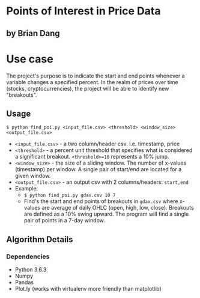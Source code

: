 # Points of Interest in Price Data
## by Brian Dang

# Use case
The project's purpose is to indicate the start and end points whenever a variable changes a specified percent. In the realm of prices over time (stocks, cryptocurrencies), the project will be able to identify new "breakouts".

## Usage
`$ python find_poi.py <input_file.csv> <threshold> <window_size> <output_file.csv>`
* `<input_file.csv>` - a two column/header csv. i.e. timestamp, price
* `<threshold>` - a percent unit threshold that specifies what is considered a significant breakout. `<threshold>=10` represents a 10% jump.
* `<window_size>` - the size of a sliding window. The number of x-values (timestamp) per window. A single pair of start/end are located for a given window.
* `<output_file.csv>` - an output csv with 2 columns/headers: `start,end`
* Example:
    * `$ python find_poi.py gdax.csv 10 7`
    * Find's the start and end points of breakouts in `gdax.csv` where x-values are average of daily OHLC (open, high, low, close). Breakouts are defined as a 10% swing upward. The program will find a single pair of points in a 7-day window.

## Algorithm Details

### Dependencies
* Python 3.6.3
* Numpy
* Pandas
* Plot.ly (works with virtualenv more friendly than matplotlib)
